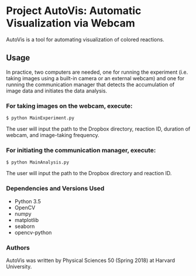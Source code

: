 # Project AutoVis: Automatic Visualization via Webcam

AutoVis is a tool for automating visualization of colored reactions.

## Usage

In practice, two computers are needed, one for running the experiment (i.e. taking images using a built-in camera or an external webcam) and one for running the communication manager that detects the accumulation of image data and initiates the data analysis.

### For taking images on the webcam, execute:

`$ python MainExperiment.py`

The user will input the path to the Dropbox directory, reaction ID, duration of webcam, and image-taking frequency. 

### For initiating the communication manager, execute:

`$ python MainAnalysis.py`

The user will input the path to the Dropbox directory and reaction ID.

### Dependencies and Versions Used
- Python 3.5
- OpenCV
- numpy
- matplotlib
- seaborn
- opencv-python

### Authors

AutoVis was written by Physical Sciences 50 (Spring 2018) at Harvard University. 
